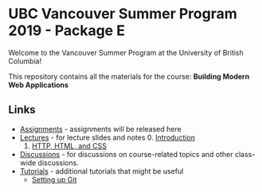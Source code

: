 # UBC Vancouver Summer Program 2019 - Package E

Welcome to the Vancouver Summer Program at the University of British Columbia!

This repository contains all the materials for the course: **Building Modern Web Applications**

## Links

* [Assignments](https://github.com/ubc-vsp19/classroom/tree/master/assignments) - assignments will be released here
* [Lectures](https://github.com/ubc-vsp19/classroom/tree/master/lectures) - for lecture slides and notes
    0. [Introduction](https://github.com/ubc-vsp19/classroom/raw/master/lectures/lecture-0.pdf)
    1. [HTTP, HTML, and CSS](https://github.com/ubc-vsp19/classroom/raw/master/lectures/lecture-1.pdf)   
* [Discussions](https://github.com/orgs/ubc-vsp19/teams/everyone) - for discussions on course-related topics and other class-wide discussions.
* [Tutorials](https://github.com/ubc-vsp19/classroom/tree/master/tutorials) - additional tutorials that might be useful
    * [Setting up Git](https://github.com/ubc-vsp19/classroom/blob/master/tutorials/git-setup.md)


